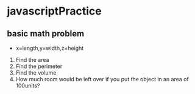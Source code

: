# javascriptPractice
## basic math problem
- x=length,y=width,z=height
1. Find the area
2. Find the perimeter
3. Find the volume
4. How much room would be left over if you put the object in an area of 100units?
